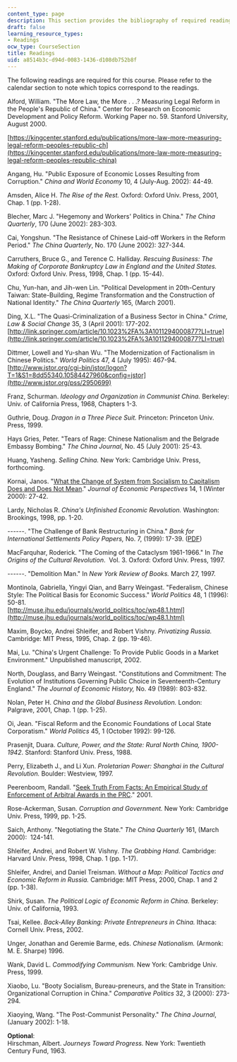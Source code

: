 ```yaml
---
content_type: page
description: This section provides the bibliography of required readings for the course.
draft: false
learning_resource_types:
- Readings
ocw_type: CourseSection
title: Readings
uid: a8514b3c-d94d-0083-1436-d108db752b8f
---
```

The following readings are required for this course. Please refer to the calendar section to note which topics correspond to the readings.

Alford, William. "The More Law, the More . . .? Measuring Legal Reform in the People's Republic of China." Center for Research on Economic Development and Policy Reform. Working Paper no. 59. Stanford University, August 2000.

[https://kingcenter.stanford.edu/publications/more-law-more-measuring-legal-reform-peoples-republic-ch](https://kingcenter.stanford.edu/publications/more-law-more-measuring-legal-reform-peoples-republic-china)

Angang, Hu. "Public Exposure of Economic Losses Resulting from Corruption." *China and World Economy* 10, 4 (July-Aug. 2002): 44-49.

Amsden, Alice H. *The Rise of the Rest.* Oxford: Oxford Univ. Press, 2001, Chap. 1 (pp. 1-28).

Blecher, Marc J. "Hegemony and Workers' Politics in China." *The China Quarterly*, 170 (June 2002): 283-303.

Cai, Yongshun. "The Resistance of Chinese Laid-off Workers in the Reform Period." *The China Quarterly*, No. 170 (June 2002): 327-344.

Carruthers, Bruce G., and Terence C. Halliday. *Rescuing Business: The Making of Corporate Bankruptcy Law in England and the United States.* Oxford: Oxford Univ. Press, 1998, Chap. 1 (pp. 15-44).

Chu, Yun-han, and Jih-wen Lin. "Political Development in 20th-Century Taiwan: State-Building, Regime Transformation and the Construction of National Identity." *The China Quarterly* 165, (March 2001).

Ding, X.L. "The Quasi-Criminalization of a Business Sector in China." *Crime, Law & Social Change* 35, 3 (April 2001): 177-202.   
[http://link.springer.com/article/10.1023%2FA%3A1011294000877?LI=true](http://link.springer.com/article/10.1023%2FA%3A1011294000877?LI=true)

Dittmer, Lowell and Yu-shan Wu. "The Modernization of Factionalism in Chinese Politics." *World Politics* 47, 4 (July 1995): 467-94.   
[http://www.jstor.org/cgi-bin/jstor/logon?T=1&S1=8dd55340.10584427960&config=jstor](http://www.jstor.org/pss/2950699)

Franz, Schurman. *Ideology and Organization in Communist China.* Berkeley: Univ. of California Press, 1968, Chapters 1-3.

Guthrie, Doug. *Dragon in a Three Piece Suit.* Princeton: Princeton Univ. Press, 1999.

Hays Gries, Peter. "Tears of Rage: Chinese Nationalism and the Belgrade Embassy Bombing." *The China Journal*, No. 45 (July 2001): 25-43.

Huang, Yasheng. *Selling China.* New York: Cambridge Univ. Press, forthcoming.

Kornai, Janos. "[What the Change of System from Socialism to Capitalism Does and Does Not Mean](http://www.jstor.org/pss/2647049)." *Journal of Economic Perspectives* 14, 1 (Winter 2000): 27-42.

Lardy, Nicholas R. *China's Unfinished Economic Revolution.* Washington: Brookings, 1998, pp. 1-20.

\------. "The Challenge of Bank Restructuring in China." *Bank for International Settlements Policy Papers,* No. 7, (1999): 17-39. ([PDF](http://www.bis.org/publ/plcy07a.pdf))

MacFarquhar, Roderick. "The Coming of the Cataclysm 1961-1966." In *The Origins of the Cultural Revolution*.  Vol. 3. Oxford: Oxford Univ. Press, 1997.

\------. "Demolition Man." In *New York Review of Books.* March 27, 1997. 

Montinola, Gabriella, Yingyi Qian, and Barry Weingast. "Federalism, Chinese Style: The Political Basis for Economic Success." *World Politics* 48, 1 (1996): 50-81.   
[http://muse.jhu.edu/journals/world_politics/toc/wp48.1.html](http://muse.jhu.edu/journals/world_politics/toc/wp48.1.html)

Maxim, Boycko, Andrei Shleifer, and Robert Vishny. *Privatizing Russia.* Cambridge: MIT Press, 1995, Chap. 2 (pp. 19-46).

Mai, Lu. "China's Urgent Challenge: To Provide Public Goods in a Market Environment." Unpublished manuscript, 2002. 

North, Douglass, and Barry Weingast. "Constitutions and Commitment: The Evolution of Institutions Governing Public Choice in Seventeenth-Century England." *The Journal of Economic History,* No. 49 (1989): 803-832.

Nolan, Peter H. *China and the Global Business Revolution.* London: Palgrave, 2001, Chap. 1 (pp. 1-25).

Oi, Jean. "Fiscal Reform and the Economic Foundations of Local State Corporatism." *World Politics* 45, 1 (October 1992): 99-126.

Prasenjit, Duara. *Culture, Power, and the State: Rural North China,* *1900-1942*. Stanford: Stanford Univ. Press, 1988.

Perry, Elizabeth J., and Li Xun. *Proletarian Power: Shanghai in the Cultural Revolution.* Boulder: Westview, 1997.

Peerenboom, Randall. "[Seek Truth From Facts: An Empirical Study of Enforcement of Arbitral Awards in the PRC](http://dx.doi.org/10.2139/ssrn.344900)." 2001.

Rose-Ackerman, Susan. *Corruption and Government.* New York: Cambridge Univ. Press, 1999, pp. 1-25. 

Saich, Anthony. "Negotiating the State." *The China Quarterly* 161, (March 2000):  124-141.

Shleifer, Andrei, and Robert W. Vishny. *The Grabbing Hand.* Cambridge: Harvard Univ. Press, 1998, Chap. 1 (pp. 1-17).

Shleifer, Andrei, and Daniel Treisman. *Without a Map: Political Tactics and Economic Reform in Russia.* Cambridge: MIT Press, 2000, Chap. 1 and 2 (pp. 1-38).

Shirk, Susan. *The Political Logic of Economic Reform in China.* Berkeley: Univ. of California, 1993.

Tsai, Kellee. *Back-Alley Banking: Private Entrepreneurs in China.* Ithaca: Cornell Univ. Press, 2002. 

Unger, Jonathan and Geremie Barme, eds. *Chinese Nationalism.* (Armonk: M. E. Sharpe) 1996.

Wank, David L. *Commodifying Communism.* New York: Cambridge Univ. Press, 1999.

Xiaobo, Lu. "Booty Socialism, Bureau-preneurs, and the State in Transition: Organizational Corruption in China." *Comparative Politics* 32, 3 (2000): 273-294.

Xiaoying, Wang. "The Post-Communist Personality." *The China Journal*, (January 2002): 1-18.

**Optional**:   
Hirschman, Albert. *Journeys Toward Progress.* New York: Twentieth Century Fund, 1963.
